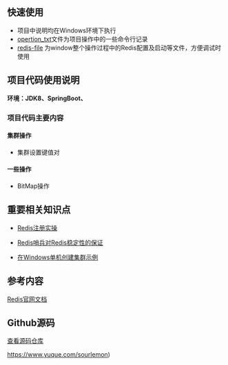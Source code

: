 ## 快速使用
- 项目中说明均在Windows环境下执行
- [opertion_txt](https://github.com/ShayLau/redis-demo/tree/master/opertion_txt)文件为项目操作中的一些命令行记录
- [redis-file](https://github.com/ShayLau/redis-demo/tree/master/redis-file) 为window整个操作过程中的Redis配置及启动等文件，方便调试时使用

## 项目代码使用说明
**环境：JDK8、SpringBoot、**

### 项目代码主要内容

#### 集群操作

   - 集群设置键值对

#### 一些操作

   - BitMap操作


## 重要相关知识点


- [Redis注册实操](https://www.yuque.com/sourlemon/java/gfik05)



- [Redis哨兵对Redis稳定性的保证](https://www.yuque.com/sourlemon/java/tparzg)



- [在Windows单机创建集群示例](https://www.yuque.com/sourlemon/java/hvgbmo)


## 参考内容
[Redis官网文档](https://redis.io/documentation)


## Github源码
[查看源码仓库](https://github.com/ShayLau/ElasticSearch-demo)

https://www.yuque.com/sourlemon)